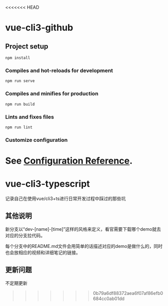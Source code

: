 <<<<<<< HEAD
# vue-cli3-github

## Project setup
```
npm install
```

### Compiles and hot-reloads for development
```
npm run serve
```

### Compiles and minifies for production
```
npm run build
```

### Lints and fixes files
```
npm run lint
```

### Customize configuration
See [Configuration Reference](https://cli.vuejs.org/config/).
=======
# vue-cli3-typescript
记录自己在使用vue/cli3+ts进行日常开发过程中踩过的那些坑

## 其他说明
新分支以“dev-[name]-[time]”这样的风格来定义，看官需要下载哪个demo就去对应的分支拉代码。

每个分支中的README.md文件会用简单的话描述对应的demo是做什么的，同时也会放相应的视频和详细笔记的链接。

## 更新问题
不定期更新
>>>>>>> 0b79a6df88372aea6f07af86efb0684cc0ab01dd
